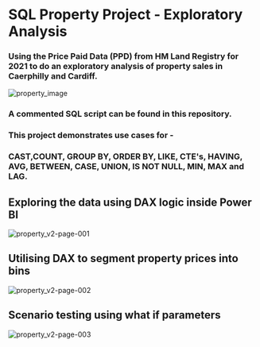 # SQL Property Project - Exploratory Analysis
### Using the Price Paid Data (PPD) from HM Land Registry for 2021 to do an exploratory analysis of property sales in Caerphilly and Cardiff.

![property_image](https://user-images.githubusercontent.com/99413257/168491480-6e9c6837-33b5-4740-907a-b1881d41daeb.jpg)

### A commented SQL script can be found in this repository.

### This project demonstrates use cases for -
### CAST,COUNT, GROUP BY, ORDER BY, LIKE, CTE's, HAVING, AVG, BETWEEN, CASE, UNION, IS NOT NULL, MIN, MAX and LAG.


## Exploring the data using DAX logic inside Power BI

![property_v2-page-001](https://user-images.githubusercontent.com/99413257/168640950-24143318-9b43-4cea-bc62-33125d61cac6.jpg)

## Utilising DAX to segment property prices into bins
![property_v2-page-002](https://user-images.githubusercontent.com/99413257/168641004-36a91e4f-b13d-46be-b41a-9f26208200b1.jpg)

## Scenario testing using what if parameters
![property_v2-page-003](https://user-images.githubusercontent.com/99413257/168641031-a7de28d2-4f63-413b-b598-e954681f8728.jpg)

